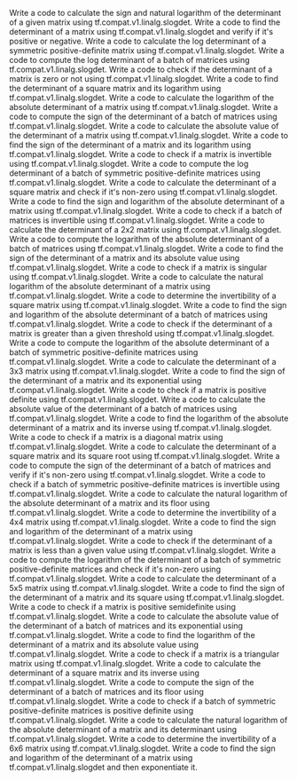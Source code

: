 Write a code to calculate the sign and natural logarithm of the determinant of a given matrix using tf.compat.v1.linalg.slogdet.
Write a code to find the determinant of a matrix using tf.compat.v1.linalg.slogdet and verify if it's positive or negative.
Write a code to calculate the log determinant of a symmetric positive-definite matrix using tf.compat.v1.linalg.slogdet.
Write a code to compute the log determinant of a batch of matrices using tf.compat.v1.linalg.slogdet.
Write a code to check if the determinant of a matrix is zero or not using tf.compat.v1.linalg.slogdet.
Write a code to find the determinant of a square matrix and its logarithm using tf.compat.v1.linalg.slogdet.
Write a code to calculate the logarithm of the absolute determinant of a matrix using tf.compat.v1.linalg.slogdet.
Write a code to compute the sign of the determinant of a batch of matrices using tf.compat.v1.linalg.slogdet.
Write a code to calculate the absolute value of the determinant of a matrix using tf.compat.v1.linalg.slogdet.
Write a code to find the sign of the determinant of a matrix and its logarithm using tf.compat.v1.linalg.slogdet.
Write a code to check if a matrix is invertible using tf.compat.v1.linalg.slogdet.
Write a code to compute the log determinant of a batch of symmetric positive-definite matrices using tf.compat.v1.linalg.slogdet.
Write a code to calculate the determinant of a square matrix and check if it's non-zero using tf.compat.v1.linalg.slogdet.
Write a code to find the sign and logarithm of the absolute determinant of a matrix using tf.compat.v1.linalg.slogdet.
Write a code to check if a batch of matrices is invertible using tf.compat.v1.linalg.slogdet.
Write a code to calculate the determinant of a 2x2 matrix using tf.compat.v1.linalg.slogdet.
Write a code to compute the logarithm of the absolute determinant of a batch of matrices using tf.compat.v1.linalg.slogdet.
Write a code to find the sign of the determinant of a matrix and its absolute value using tf.compat.v1.linalg.slogdet.
Write a code to check if a matrix is singular using tf.compat.v1.linalg.slogdet.
Write a code to calculate the natural logarithm of the absolute determinant of a matrix using tf.compat.v1.linalg.slogdet.
Write a code to determine the invertibility of a square matrix using tf.compat.v1.linalg.slogdet.
Write a code to find the sign and logarithm of the absolute determinant of a batch of matrices using tf.compat.v1.linalg.slogdet.
Write a code to check if the determinant of a matrix is greater than a given threshold using tf.compat.v1.linalg.slogdet.
Write a code to compute the logarithm of the absolute determinant of a batch of symmetric positive-definite matrices using tf.compat.v1.linalg.slogdet.
Write a code to calculate the determinant of a 3x3 matrix using tf.compat.v1.linalg.slogdet.
Write a code to find the sign of the determinant of a matrix and its exponential using tf.compat.v1.linalg.slogdet.
Write a code to check if a matrix is positive definite using tf.compat.v1.linalg.slogdet.
Write a code to calculate the absolute value of the determinant of a batch of matrices using tf.compat.v1.linalg.slogdet.
Write a code to find the logarithm of the absolute determinant of a matrix and its inverse using tf.compat.v1.linalg.slogdet.
Write a code to check if a matrix is a diagonal matrix using tf.compat.v1.linalg.slogdet.
Write a code to calculate the determinant of a square matrix and its square root using tf.compat.v1.linalg.slogdet.
Write a code to compute the sign of the determinant of a batch of matrices and verify if it's non-zero using tf.compat.v1.linalg.slogdet.
Write a code to check if a batch of symmetric positive-definite matrices is invertible using tf.compat.v1.linalg.slogdet.
Write a code to calculate the natural logarithm of the absolute determinant of a matrix and its floor using tf.compat.v1.linalg.slogdet.
Write a code to determine the invertibility of a 4x4 matrix using tf.compat.v1.linalg.slogdet.
Write a code to find the sign and logarithm of the determinant of a matrix using tf.compat.v1.linalg.slogdet.
Write a code to check if the determinant of a matrix is less than a given value using tf.compat.v1.linalg.slogdet.
Write a code to compute the logarithm of the determinant of a batch of symmetric positive-definite matrices and check if it's non-zero using tf.compat.v1.linalg.slogdet.
Write a code to calculate the determinant of a 5x5 matrix using tf.compat.v1.linalg.slogdet.
Write a code to find the sign of the determinant of a matrix and its square using tf.compat.v1.linalg.slogdet.
Write a code to check if a matrix is positive semidefinite using tf.compat.v1.linalg.slogdet.
Write a code to calculate the absolute value of the determinant of a batch of matrices and its exponential using tf.compat.v1.linalg.slogdet.
Write a code to find the logarithm of the determinant of a matrix and its absolute value using tf.compat.v1.linalg.slogdet.
Write a code to check if a matrix is a triangular matrix using tf.compat.v1.linalg.slogdet.
Write a code to calculate the determinant of a square matrix and its inverse using tf.compat.v1.linalg.slogdet.
Write a code to compute the sign of the determinant of a batch of matrices and its floor using tf.compat.v1.linalg.slogdet.
Write a code to check if a batch of symmetric positive-definite matrices is positive definite using tf.compat.v1.linalg.slogdet.
Write a code to calculate the natural logarithm of the absolute determinant of a matrix and its determinant using tf.compat.v1.linalg.slogdet.
Write a code to determine the invertibility of a 6x6 matrix using tf.compat.v1.linalg.slogdet.
Write a code to find the sign and logarithm of the determinant of a matrix using tf.compat.v1.linalg.slogdet and then exponentiate it.